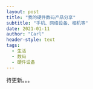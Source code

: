 ```yaml
---
layout: post
title: "我的硬件数码产品分享"
subtitle: "手机、网络设备、相机等"
date: 2021-01-11
author: "Carl"
header-style: text
tags: 
  - 生活
  - 数码
  - 硬件设备
---
```




待更新。。。